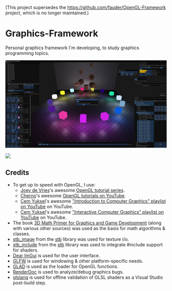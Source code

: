 (This project supersedes the https://github.com/fauder/OpenGL-Framework project, which is no longer maintained.)

# Graphics-Framework
Personal graphics framework I'm developing, to study graphics programming topics.

![](Gallery/screenshot_1.png)

![](Gallery/lighting_showcase.gif)

## Credits
- To get up to speed with OpenGL, I use:
  - [Joey de Vries](https://learnopengl.com/About)'s awesome [OpenGL tutorial series](https://learnopengl.com).
  - [Cherno](https://github.com/TheCherno)'s awesome [OpenGL tutorials on YouTube](https://www.youtube.com/playlist?list=PLlrATfBNZ98foTJPJ_Ev03o2oq3-GGOS2).
  - [Cem Yuksel](https://www.youtube.com/@cem_yuksel)'s awesome ["Introduction to Computer Graphics" playlist on YouTube](https://www.youtube.com/playlist?list=PLplnkTzzqsZTfYh4UbhLGpI5kGd5oW_Hh) on YouTube.
  - [Cem Yuksel](https://www.youtube.com/@cem_yuksel)'s awesome ["Interactive Computer Graphics" playlist on YouTube](https://www.youtube.com/playlist?list=PLplnkTzzqsZS3R5DjmCQsqupu43oS9CFN) on YouTube.
- The book [3D Math Primer for Graphics and Game Development](https://gamemath.com) (along with various other sources) was used as the basis for math algorithms & classes.
- [stb_image](https://github.com/nothings/stb/blob/master/stb_image.h) from the [stb](https://github.com/nothings/stb) library was used for texture i/o.
- [stb_include](https://github.com/nothings/stb/blob/master/stb_include.h) from the [stb](https://github.com/nothings/stb) library was used to integrate #include support for shaders.
- [Dear ImGui](https://github.com/ocornut/imgui) is used for the user interface.
- [GLFW](https://www.glfw.org/) is used for windowing & other platform-specific needs.
- [GLAD](https://github.com/Dav1dde/glad) is used as the loader for OpenGL functions.
- [RenderDoc](https://renderdoc.org/) is used to analyze/debug graphics bugs.
- [glslang](https://github.com/KhronosGroup/glslang) is used for offline validation of GLSL shaders as a Visual Studio post-build step.
